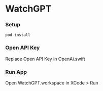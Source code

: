 # WatchGPT

### Setup

```shell
pod install
```

### Open API Key

Replace Open API Key in OpenAi.swift

### Run App

Open WatchGPT.workspace in XCode > Run
